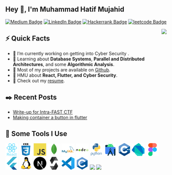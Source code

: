 <!--TODO: ADD PORTFOLIO-->
<h2>Hey 👋, I'm Muhammad Hatif Mujahid</h2>

<p><a href="https://medium.com/@hatifmujahid08"><img src="https://img.shields.io/badge/-@hatif-14c767?style=flat-square&amp;labelColor=14c767&amp;logo=Medium&amp;link=https://medium.com/@hatifmujahid08" alt="Medium Badge"></a> <a href="https://www.linkedin.com/in/muhammad-hatif/"><img src="https://img.shields.io/badge/-@hatif-0077B5?style=flat-square&amp;labelColor=0077B5&amp;logo=LinkedIn&amp;link=https://www.linkedin.com/in/hatif-mujahid/" alt="LinkedIn Badge"></a> <a href=https://www.hackerrank.com/hatifmujahid08><img src="https://img.shields.io/badge/-@hatif-1ED760?style=flat-square&amp;labelColor=fff&amp;logo=Hackerrank&amp;link=https://www.hackerrank.com" alt="Hackerrank Badge"></a>  <a href="https://leetcode.com/hatifmujahid/"><img src="https://img.shields.io/badge/-@hatifmujahid-critical?style=flat-square&amp;labelColor=0077B5&amp;logo=leetcode&amp;link=https://leetcode.com/hatifmujahid/" alt="leetcode Badge"></a></p>
<img align="right" src="https://media.giphy.com/media/LHZyixOnHwDDy/giphy.gif" />
<h2>⚡️ Quick Facts</h2>
<ul>
<li>🥅 I’m currently working on getting into Cyber Security .</li>
<li>🌠 Learning about <strong>Database Systems</strong>, <strong>Parallel and Distributed Architectures</strong>, and some <strong>Algorithmic Analysis</strong>.</li>
<li>🎯 Most of my projects are available on <a href="https://github.com/hatifmujahid">Github</a>.</li>
<li>🏹 HMU about <strong>React, Flutter, and Cyber Security</strong>.</li>
<li>💼 Check out my <a href="https://drive.google.com/file/d/1-yO3isAFhd3J8GV_eWawnuswEvRnuain/view?usp=share_link">resume</a>.</li>
</ul>
<h2>✒️ Recent Posts</h2>

<ul> 
    <li><a target="_blank" href="https://medium.com/@hatifmujahid08/write-up-for-intra-fast-ctf-forensics-and-reverse-egineering-109864551bdb">Write-up for Intra-FAST CTF</a></li>
    <li><a target="_blank" href="https://medium.com/@hatifmujahid08/how-to-make-container-a-button-in-flutter-68ca5942a59a">Making container a button in flutter</a></li>
</ul>
<h2>🚀 Some Tools I Use</h2>
<p align="left">
<img src="https://raw.githubusercontent.com/devicons/devicon/master/icons/react/react-original-wordmark.svg" alt="react" width="40" height="40" />
<img src="https://raw.githubusercontent.com/devicons/devicon/master/icons/css3/css3-original-wordmark.svg" alt="css3" width="40" height="40" />
<img src="https://raw.githubusercontent.com/devicons/devicon/master/icons/javascript/javascript-original.svg" alt="javascript" width="40" height="40" />
<img src="https://raw.githubusercontent.com/devicons/devicon/master/icons/mongodb/mongodb-original.svg" alt="mongodb" width="40" height="40" />
<img src="https://raw.githubusercontent.com/devicons/devicon/master/icons/mysql/mysql-original-wordmark.svg" alt="mysql" width="40" height="40" />
<img src="https://raw.githubusercontent.com/devicons/devicon/master/icons/nodejs/nodejs-original-wordmark.svg" alt="nodejs" width="40" height="40" />
<img src="https://raw.githubusercontent.com/devicons/devicon/master/icons/python/python-original-wordmark.svg" alt="python" width="40" height="40" />
<img src="https://raw.githubusercontent.com/devicons/devicon/master/icons/androidstudio/androidstudio-original.svg" alt="androidstudio" width="40" height="40" />
<img src="https://raw.githubusercontent.com/devicons/devicon/master/icons/cplusplus/cplusplus-original.svg" alt="cplusplus" width="40" height="40" />
<img src="https://raw.githubusercontent.com/devicons/devicon/master/icons/dart/dart-original.svg" alt="dart" width="40" height="40" />
<img src="https://raw.githubusercontent.com/devicons/devicon/master/icons/figma/figma-original.svg" alt="figma" width="40" height="40" />
<img src="https://raw.githubusercontent.com/devicons/devicon/master/icons/flutter/flutter-original.svg" alt="flutter" width="40" height="40" />
<img src="https://raw.githubusercontent.com/devicons/devicon/master/icons/linux/linux-original.svg" alt="linux" width="40" height="40" />
<img src="https://raw.githubusercontent.com/devicons/devicon/master/icons/nextjs/nextjs-original.svg" alt="nextjs" width="40" height="40" />
<img src="https://raw.githubusercontent.com/devicons/devicon/master/icons/solidity/solidity-original.svg" alt="solidity" width="40" height="40" />
<img src="https://raw.githubusercontent.com/devicons/devicon/master/icons/vscode/vscode-original.svg" alt="vscode" width="40" height="40" />
<img src="https://raw.githubusercontent.com/devicons/devicon/master/icons/c/c-original.svg" alt="c" width="40" height="40" />

<img src="https://github-readme-stats.vercel.app/api?username=hatifmujahid" />
<img src="https://github-readme-stats.vercel.app/api/top-langs/?username=hatifmujahid&layout=compact" />
